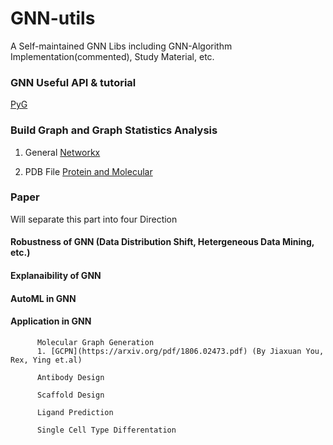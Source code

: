 # GNN-utils
A Self-maintained GNN Libs including GNN-Algorithm Implementation(commented), Study Material, etc.

### GNN Useful API & tutorial
[PyG](https://pytorch-geometric.readthedocs.io/en/latest/get_started/introduction.html)

### Build Graph and Graph Statistics Analysis

1. General  [Networkx](https://networkx.org/)

2. PDB File [Protein and Molecular](https://github.com/a-r-j/graphein)

### Paper
Will separate this part into four Direction
  
#### Robustness of GNN (Data Distribution Shift, Hetergeneous Data Mining, etc.)
      
#### Explanaibility of GNN 
  
#### AutoML in GNN
  
#### Application in GNN
          
          Molecular Graph Generation 
          1. [GCPN](https://arxiv.org/pdf/1806.02473.pdf) (By Jiaxuan You, Rex, Ying et.al)
        
          Antibody Design

          Scaffold Design

          Ligand Prediction

          Single Cell Type Differentation 
